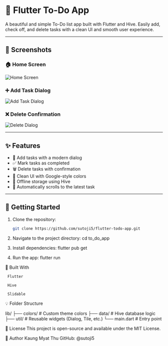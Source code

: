 # 📝 Flutter To-Do App

A beautiful and simple To-Do list app built with Flutter and Hive. Easily add, check off, and delete tasks with a clean UI and smooth user experience.

---

## 📱 Screenshots

### 🏠 Home Screen
![Home Screen](screenshots/home_screen.png)

### ➕ Add Task Dialog
![Add Task Dialog](screenshots/add_task_dialog.png)

### ❌ Delete Confirmation
![Delete Dialog](screenshots/delete_dialog.png)

---

## ✨ Features

- 🧠 Add tasks with a modern dialog
- ✅ Mark tasks as completed
- 🗑️ Delete tasks with confirmation
- 🎨 Clean UI with Google-style colors
- 💾 Offline storage using Hive
- 📜 Automatically scrolls to the latest task

---

## 🚀 Getting Started

1. Clone the repository:
   ```bash
   git clone https://github.com/sutoji5/flutter-todo-app.git


2. Navigate to the project directory:
     cd to_do_app
   
3. Install dependencies:
     flutter pub get
  
4. Run the app:
     flutter run


🧰 Built With

     Flutter

     Hive

     Slidable

💡 Folder Structure

lib/
├── colors/             # Custom theme colors
├── data/               # Hive database logic
├── util/               # Reusable widgets (Dialog, Tile, etc.)
└── main.dart           # Entry point

📄 License
This project is open-source and available under the MIT License.

🙌 Author
Kaung Myat Thu
GitHub: @sutoji5